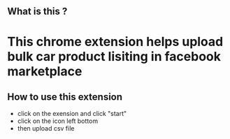 
## What is this ? 

# This chrome extension helps upload bulk car product lisiting in facebook marketplace

## How to use this extension
- click on the exension and click "start"
- click on the icon left bottom
- then upload csv file 

